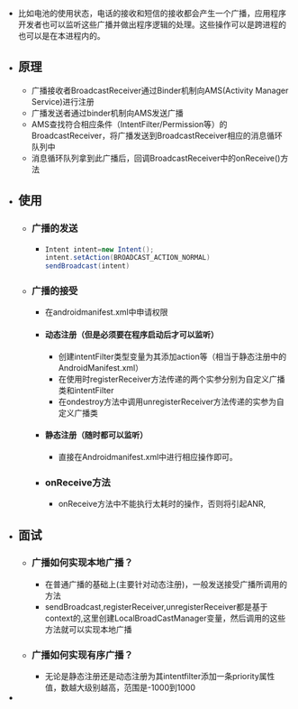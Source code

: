 - 比如电池的使用状态，电话的接收和短信的接收都会产生一个广播，应用程序开发者也可以监听这些广播并做出程序逻辑的处理。这些操作可以是跨进程的也可以是在本进程内的。
- ## 原理
	- 广播接收者BroadcastReceiver通过Binder机制向AMS(Activity Manager Service)进行注册
	- 广播发送者通过binder机制向AMS发送广播
	- AMS查找符合相应条件（IntentFilter/Permission等）的BroadcastReceiver，将广播发送到BroadcastReceiver相应的消息循环队列中
	- 消息循环队列拿到此广播后，回调BroadcastReceiver中的onReceive()方法
- ## 使用
	- ### 广播的发送
		- ```java
		  Intent intent=new Intent();
		  intent.setAction(BROADCAST_ACTION_NORMAL)
		  sendBroadcast(intent)
		  ```
	- ### 广播的接受
		- 在androidmanifest.xml中申请权限
		- #### 动态注册（但是必须要在程序启动后才可以监听）
			- 创建intentFilter类型变量为其添加action等（相当于静态注册中的AndroidManifest.xml）
			- 在使用时registerReceiver方法传递的两个实参分别为自定义广播类和intentFilter
			- 在ondestroy方法中调用unregisterReceiver方法传递的实参为自定义广播类
		- #### 静态注册（随时都可以监听）
			- 直接在Androidmanifest.xml中进行相应操作即可。
		- ### onReceive方法
			- onReceive方法中不能执行太耗时的操作，否则将引起ANR,
- ## 面试
	- ### 广播如何实现本地广播？
		- 在普通广播的基础上(主要针对动态注册)，一般发送接受广播所调用的方法
		- sendBroadcast,registerReceiver,unregisterReceiver都是基于context的,这里创建LocalBroadCastManager变量，然后调用的这些方法就可以实现本地广播
	- ### 广播如何实现有序广播？
		- 无论是静态注册还是动态注册为其intentfilter添加一条priority属性值，数越大级别越高，范围是-1000到1000
-